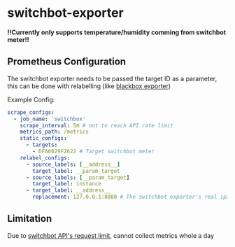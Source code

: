 # switchbot-exporter

**!!Currently only supports temperature/humidity comming from switchbot meter!!**

## Prometheus Configuration

The switchbot exporter needs to be passed the target ID as a parameter, this can be done with relabelling (like [blackbox exporter](https://github.com/prometheus/blackbox_exporter))

Example Config:

``` yaml
scrape_configs:
  - job_name: 'switchbox'
    scrape_interval: 5m # not to reach API rate limit
    metrics_path: /metrics
    static_configs:
      - targets:
        - DFA0029F2622 # Target switchbot meter
    relabel_configs:
      - source_labels: [__address__]
        target_label: __param_target
      - source_labels: [__param_target]
        target_label: instance
      - target_label: __address__
        replacement: 127.0.0.1:8080 # The switchbot exporter's real ip/port
```

## Limitation

Due to [switchbot API's request limit](https://github.com/OpenWonderLabs/SwitchBotAPI#request-limit), cannot collect metrics whole a day
